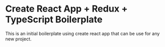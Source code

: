 # Create React App + Redux + TypeScript Boilerplate
This is an initial boilerplate using create react app that can be use for any new project.
